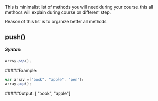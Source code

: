 This is minimalist list of methods you will need during your course,
this all methods will explain during course on different step. 

Reason of this list is to  organize better all methods 

## push()
##### Syntax:
```JavaScript 
array.pop();
```
#####Example:
```JavaScript
var array =["book", "apple", "pen"];
array.pop();
```
#####Output: [ "book", "apple"]



